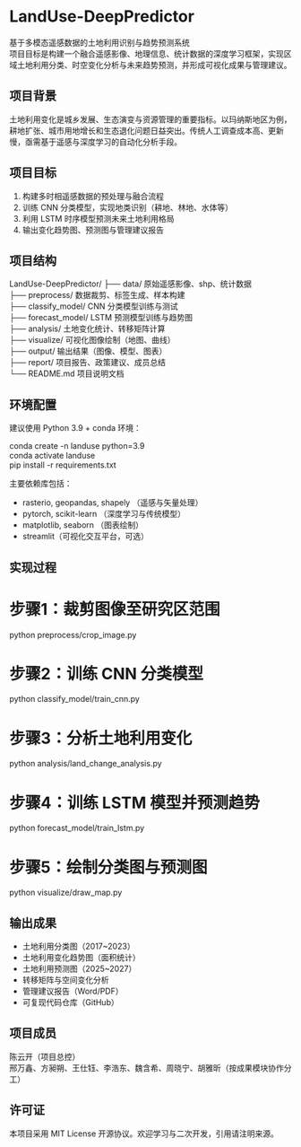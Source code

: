 # LandUse-DeepPredictor

基于多模态遥感数据的土地利用识别与趋势预测系统  
项目目标是构建一个融合遥感影像、地理信息、统计数据的深度学习框架，实现区域土地利用分类、时空变化分析与未来趋势预测，并形成可视化成果与管理建议。

## 项目背景

土地利用变化是城乡发展、生态演变与资源管理的重要指标。以玛纳斯地区为例，耕地扩张、城市用地增长和生态退化问题日益突出。传统人工调查成本高、更新慢，亟需基于遥感与深度学习的自动化分析手段。

## 项目目标

1. 构建多时相遥感数据的预处理与融合流程
2. 训练 CNN 分类模型，实现地类识别（耕地、林地、水体等）
3. 利用 LSTM 时序模型预测未来土地利用格局
4. 输出变化趋势图、预测图与管理建议报告

## 项目结构

LandUse-DeepPredictor/
├── data/                原始遥感影像、shp、统计数据  
├── preprocess/          数据裁剪、标签生成、样本构建  
├── classify_model/      CNN 分类模型训练与测试  
├── forecast_model/      LSTM 预测模型训练与趋势图  
├── analysis/            土地变化统计、转移矩阵计算  
├── visualize/           可视化图像绘制（地图、曲线）  
├── output/              输出结果（图像、模型、图表）  
├── report/              项目报告、政策建议、成员总结  
└── README.md            项目说明文档  

## 环境配置

建议使用 Python 3.9 + conda 环境：

conda create -n landuse python=3.9  
conda activate landuse  
pip install -r requirements.txt  

主要依赖库包括：  
- rasterio, geopandas, shapely （遥感与矢量处理）  
- pytorch, scikit-learn （深度学习与传统模型）  
- matplotlib, seaborn （图表绘制）  
- streamlit（可视化交互平台，可选）  

## 实现过程

# 步骤1：裁剪图像至研究区范围  
python preprocess/crop_image.py  

# 步骤2：训练 CNN 分类模型  
python classify_model/train_cnn.py  

# 步骤3：分析土地利用变化  
python analysis/land_change_analysis.py  

# 步骤4：训练 LSTM 模型并预测趋势  
python forecast_model/train_lstm.py  

# 步骤5：绘制分类图与预测图  
python visualize/draw_map.py  

## 输出成果

- 土地利用分类图（2017~2023）  
- 土地利用变化趋势图（面积统计）  
- 土地利用预测图（2025~2027）  
- 转移矩阵与空间变化分析  
- 管理建议报告（Word/PDF）  
- 可复现代码仓库（GitHub）  

## 项目成员

陈云开（项目总控）  
邢万鑫、方昶朔、王仕钰、李浩东、魏含希、周晓宁、胡雅昕（按成果模块协作分工）  

## 许可证

本项目采用 MIT License 开源协议。欢迎学习与二次开发，引用请注明来源。

